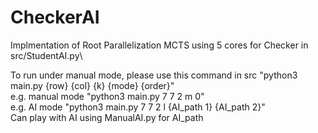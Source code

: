 # CheckerAI

Implmentation of Root Parallelization MCTS using 5 cores for Checker in src/StudentAI.py\

To run under manual mode, please use this command in src "python3 main.py {row} {col} {k} {mode} {order}"\
e.g. manual mode "python3 main.py 7 7 2 m 0"\
e.g. AI mode "python3 main.py 7 7 2 l {AI_path 1} {AI_path 2}"\
Can play with AI using ManualAI.py for AI_path
